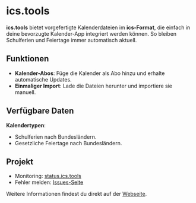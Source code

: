 # ics.tools

**ics.tools** bietet vorgefertigte Kalenderdateien im **ics-Format**, die einfach in deine bevorzugte Kalender-App integriert werden können. So bleiben Schulferien und Feiertage immer automatisch aktuell.

## Funktionen
- **Kalender-Abos**: Füge die Kalender als Abo hinzu und erhalte automatische Updates.
- **Einmaliger Import**: Lade die Dateien herunter und importiere sie manuell.

## Verfügbare Daten
**Kalendertypen**:
- Schulferien nach Bundesländern.
- Gesetzliche Feiertage nach Bundesländern.

## Projekt
- Monitoring: [status.ics.tools](https://status.ics.tools)
- Fehler melden: [Issues-Seite](https://github.com/ics-tools/ics.tools/issues/new/choose)

Weitere Informationen findest du direkt auf der [Webseite](https://ics.tools).